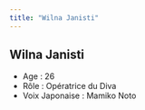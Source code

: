 ```yaml
---
title: "Wilna Janisti"
---
```


Wilna Janisti
-------------


- Age : 26  
- Rôle : Opératrice du Diva  
- Voix Japonaise : Mamiko Noto

